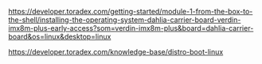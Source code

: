 https://developer.toradex.com/getting-started/module-1-from-the-box-to-the-shell/installing-the-operating-system-dahlia-carrier-board-verdin-imx8m-plus-early-access?som=verdin-imx8m-plus&board=dahlia-carrier-board&os=linux&desktop=linux

https://developer.toradex.com/knowledge-base/distro-boot-linux
